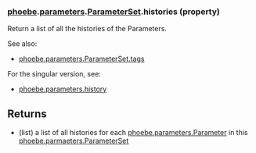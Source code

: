 ### [phoebe](phoebe.md).[parameters](phoebe.parameters.md).[ParameterSet](phoebe.parameters.ParameterSet.md).histories (property)




Return a list of all the histories of the Parameters.

See also:
* [phoebe.parameters.ParameterSet.tags](phoebe.parameters.ParameterSet.tags.md)

For the singular version, see:
* [phoebe.parameters.history](phoebe.parameters.history.md)

Returns
--------
* (list) a list of all histories for each [phoebe.parameters.Parameter](phoebe.parameters.Parameter.md)
    in this [phoebe.parmaeters.ParameterSet](phoebe.parmaeters.ParameterSet.md)

